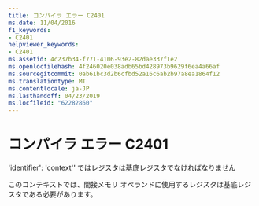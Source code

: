 ```yaml
---
title: コンパイラ エラー C2401
ms.date: 11/04/2016
f1_keywords:
- C2401
helpviewer_keywords:
- C2401
ms.assetid: 4c237b34-f771-4106-93e2-82dae337f1e2
ms.openlocfilehash: 4f246020e038adb65bd428973b9629f6ea4a66af
ms.sourcegitcommit: 0ab61bc3d2b6cfbd52a16c6ab2b97a8ea1864f12
ms.translationtype: MT
ms.contentlocale: ja-JP
ms.lasthandoff: 04/23/2019
ms.locfileid: "62282860"
---
```

# <a name="compiler-error-c2401"></a>コンパイラ エラー C2401

'identifier': 'context'' ではレジスタは基底レジスタでなければなりません

このコンテキストでは、間接メモリ オペランドに使用するレジスタは基底レジスタである必要があります。